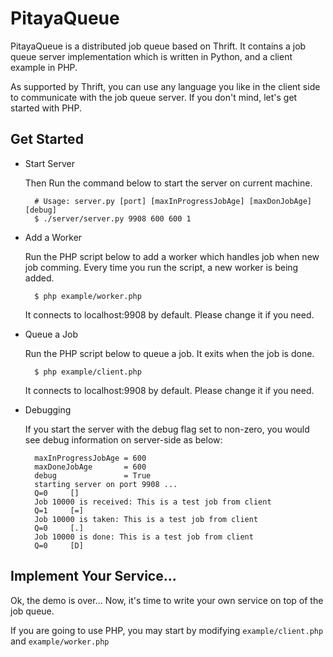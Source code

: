 PitayaQueue
===========

PitayaQueue is a distributed job queue based on Thrift. 
It contains a job queue server implementation which is written in Python, and a client example in PHP. 

As supported by Thrift, you can use any language you like in the client side to communicate with the job queue server. 
If you don't mind, let's get started with PHP.

Get Started
----------
- Start Server

    Then Run the command below to start the server on current machine. 
    
        # Usage: server.py [port] [maxInProgressJobAge] [maxDonJobAge] [debug]
        $ ./server/server.py 9908 600 600 1

- Add a Worker

    Run the PHP script below to add a worker which handles job when new job comming. Every time you run the script, a new worker is being added. 
      
        $ php example/worker.php
      
    It connects to localhost:9908 by default. Please change it if you need.

- Queue a Job

    Run the PHP script below to queue a job. It exits when the job is done.
    
        $ php example/client.php
      
    It connects to localhost:9908 by default. Please change it if you need.

- Debugging

    If you start the server with the debug flag set to non-zero, you would see debug information on server-side as below:
  
        maxInProgressJobAge = 600
        maxDoneJobAge       = 600
        debug               = True
        starting server on port 9908 ...
        Q=0     []
        Job 10000 is received: This is a test job from client
        Q=1     [=]
        Job 10000 is taken: This is a test job from client
        Q=0     [.]
        Job 10000 is done: This is a test job from client
        Q=0     [D]

Implement Your Service...
------------
Ok, the demo is over... Now, it's time to write your own service on top of the job queue.

If you are going to use PHP, you may start by modifying `example/client.php` and `example/worker.php`
